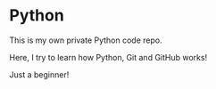 # Python

This is my own private Python code repo.

Here, I try to learn how Python, Git and GitHub works!

Just a beginner!
